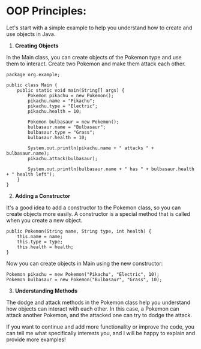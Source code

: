 

# OOP Principles:

Let's start with a simple example to help you understand how to create and use objects in Java.

1. **Creating Objects**

In the Main class, you can create objects of the Pokemon type and use them to interact.
Create two Pokemon and make them attack each other.

```
package org.example;

public class Main {
    public static void main(String[] args) {
        Pokemon pikachu = new Pokemon();
        pikachu.name = "Pikachu";
        pikachu.type = "Electric";
        pikachu.health = 10;

        Pokemon bulbasaur = new Pokemon();
        bulbasaur.name = "Bulbasaur";
        bulbasaur.type = "Grass";
        bulbasaur.health = 10;

        System.out.println(pikachu.name + " attacks " + bulbasaur.name);
        pikachu.attack(bulbasaur);

        System.out.println(bulbasaur.name + " has " + bulbasaur.health + " health left");
    }
}
```

2. **Adding a Constructor**

It's a good idea to add a constructor to the Pokemon class, so you can create objects more easily.
A constructor is a special method that is called when you create a new object.

```
public Pokemon(String name, String type, int health) {
    this.name = name;
    this.type = type;
    this.health = health;
}
```

Now you can create objects in Main using the new constructor:

```
Pokemon pikachu = new Pokemon("Pikachu", "Electric", 10);
Pokemon bulbasaur = new Pokemon("Bulbasaur", "Grass", 10);
```

3. **Understanding Methods**

The dodge and attack methods in the Pokemon class help you understand how objects can interact with each other.
In this case, a Pokemon can attack another Pokemon, and the attacked one can try to dodge the attack.

If you want to continue and add more functionality or improve the code, you can tell me what
specifically interests you, and I will be happy to explain and provide more examples!